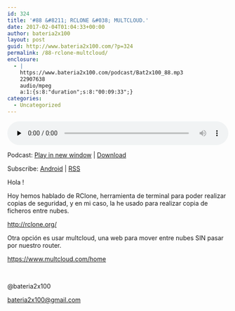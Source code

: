 ```yaml
---
id: 324
title: '#88 &#8211; RCLONE &#038; MULTCLOUD.'
date: 2017-02-04T01:04:33+00:00
author: bateria2x100
layout: post
guid: http://www.bateria2x100.com/?p=324
permalink: /88-rclone-multcloud/
enclosure:
  - |
    https://www.bateria2x100.com/podcast/Bat2x100_88.mp3
    22907638
    audio/mpeg
    a:1:{s:8:"duration";s:8:"00:09:33";}
categories:
  - Uncategorized
---
```

<div class="powerpress_player" id="powerpress_player_5937">
  <audio class="wp-audio-shortcode" id="audio-324-90" preload="none" style="width: 100%;" controls="controls"><source type="audio/mpeg" src="https://www.bateria2x100.com/podcast/Bat2x100_88.mp3?_=90" /><a href="https://www.bateria2x100.com/podcast/Bat2x100_88.mp3">https://www.bateria2x100.com/podcast/Bat2x100_88.mp3</a></audio>
</div>

<p class="powerpress_links powerpress_links_mp3">
  Podcast: <a href="https://www.bateria2x100.com/podcast/Bat2x100_88.mp3" class="powerpress_link_pinw" target="_blank" title="Play in new window" onclick="return powerpress_pinw('https://www.bateria2x100.com/?powerpress_pinw=324-podcast');" rel="nofollow">Play in new window</a> | <a href="https://www.bateria2x100.com/podcast/Bat2x100_88.mp3" class="powerpress_link_d" title="Download" rel="nofollow" download="Bat2x100_88.mp3">Download</a>
</p>

<p class="powerpress_links powerpress_subscribe_links">
  Subscribe: <a href="https://subscribeonandroid.com/www.bateria2x100.com/feed/podcast/" class="powerpress_link_subscribe powerpress_link_subscribe_android" title="Subscribe on Android" rel="nofollow">Android</a> | <a href="https://www.bateria2x100.com/feed/podcast/" class="powerpress_link_subscribe powerpress_link_subscribe_rss" title="Subscribe via RSS" rel="nofollow">RSS</a>
</p>

Hola !

Hoy hemos hablado de RClone, herramienta de terminal para poder realizar copias de seguridad, y en mi caso, la he usado para realizar copia de ficheros entre nubes.

http://rclone.org/

Otra opción es usar multcloud, una web para mover entre nubes SIN pasar por nuestro router.

https://www.multcloud.com/home

&nbsp;

@bateria2x100

bateria2x100@gmail.com